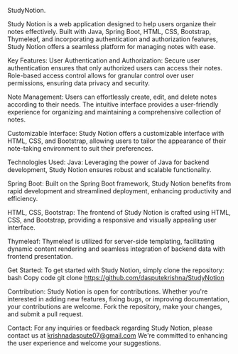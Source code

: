 StudyNotion.

Study Notion is a web application designed to help users organize their notes effectively. 
Built with Java, Spring Boot, HTML, CSS, Bootstrap, Thymeleaf, and incorporating authentication and authorization features,
Study Notion offers a seamless platform for managing notes with ease.

Key Features:
User Authentication and Authorization: Secure user authentication ensures that only authorized users can access their notes.
Role-based access control allows for granular control over user permissions, ensuring data privacy and security.

Note Management: Users can effortlessly create, edit, and delete notes according to their needs. 
The intuitive interface provides a user-friendly experience for organizing and maintaining a comprehensive collection of notes.

Customizable Interface: Study Notion offers a customizable interface with HTML, CSS, and Bootstrap, allowing users to tailor
the appearance of their note-taking environment to suit their preferences.

Technologies Used:
Java: Leveraging the power of Java for backend development, Study Notion ensures robust and scalable functionality.

Spring Boot: Built on the Spring Boot framework, Study Notion benefits from rapid development and streamlined deployment, enhancing productivity and efficiency.

HTML, CSS, Bootstrap: The frontend of Study Notion is crafted using HTML, CSS, and Bootstrap, providing a responsive and visually appealing user interface.

Thymeleaf: Thymeleaf is utilized for server-side templating, facilitating dynamic content rendering and seamless integration of backend data with frontend presentation.

Get Started:
To get started with Study Notion, simply clone the repository: bash Copy code git clone https://github.com/dasputekrishna/StudyNotion


Contribution:
Study Notion is open for contributions. Whether you're interested in adding new features, fixing bugs, or improving documentation, your contributions are welcome.
Fork the repository, make your changes, and submit a pull request.

Contact:
For any inquiries or feedback regarding Study Notion, please contact us at krishnadaspute07@gmail.com 
We're committed to enhancing the user experience and welcome your suggestions.




